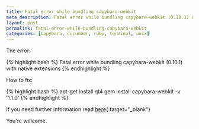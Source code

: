 ```yaml
---
title: Fatal error while bundling capybara-webkit
meta_description: Fatal error while bundling capybara-webkit (0.10.1) with native extensions
layout: post
permalink: fatal-error-while-bundling-capybara-webkit
categories: [capybara, cucumber, ruby, terminal, unix]
---
```

The error:

{% highlight bash %}
Fatal error while bundling capybara-webkit (0.10.1) with native extensions
{% endhighlight %}

How to fix:

{% highlight bash %}
apt-get install qt4
gem install capybara-webkit -v '1.1.0'
{% endhighlight %}

If you need further information read [here](https://github.com/thoughtbot/capybara-webkit/wiki/Installing-Qt-and-compiling-capybara-webkit){:target="_blank"}

You're welcome.
